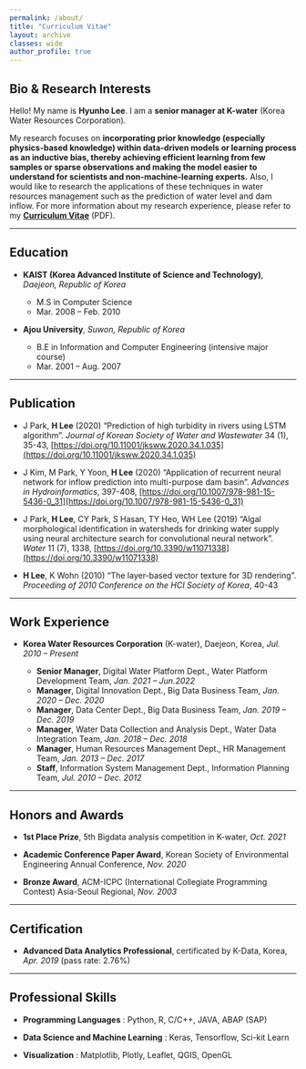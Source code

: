 ```yaml
---
permalink: /about/
title: "Curriculum Vitae"
layout: archive
classes: wide
author_profile: true
---
```


## Bio & Research Interests
Hello! My name is **Hyunho Lee**. I am a **senior manager at K-water** (Korea Water Resources Corporation).
<!-- first-year PhD student in Computer Science at the University of Minnesota and a member of Knowledge Computing Lab, advised by Prof. Yao-Yi Chiang. -->

My research focuses on **incorporating prior knowledge (especially physics-based knowledge) within data-driven models or learning process as an inductive bias, thereby achieving efficient learning from few samples or sparse observations and making the model easier to understand for scientists and non-machine-learning experts.** Also, I would like to research the applications of these techniques in water resources management such as the prediction of water level and dam inflow. For more information about my research experience, please refer to my **[Curriculum Vitae](https://hyunholee26.github.io/assets/files/cv_lhh_Feb_2022.pdf)** (PDF).

---
## Education

 - **KAIST (Korea Advanced Institute of Science and Technology)**, *Daejeon, Republic of Korea*
   - M.S in Computer Science
   - Mar. 2008 – Feb. 2010

 - **Ajou University**, *Suwon, Republic of Korea*
   - B.E in Information and Computer Engineering (intensive major course)
   - Mar. 2001 – Aug. 2007 

---
## Publication

 - J Park, **H Lee** (2020) “Prediction of high turbidity in rivers using LSTM algorithm”. *Journal of Korean Society of Water and Wastewater* 34 (1), 35-43, [https://doi.org/10.11001/jksww.2020.34.1.035](https://doi.org/10.11001/jksww.2020.34.1.035)
 
 - J Kim, M Park, Y Yoon, **H Lee** (2020) “Application of recurrent neural network for inflow prediction into multi-purpose dam basin”. *Advances in Hydroinformatics*, 397-408, [https://doi.org/10.1007/978-981-15-5436-0_31](https://doi.org/10.1007/978-981-15-5436-0_31)
 
 - J Park, **H Lee**, CY Park, S Hasan, TY Heo, WH Lee (2019) “Algal morphological identification in watersheds for drinking water supply using neural architecture search for convolutional neural network”. *Water* 11 (7), 1338, [https://doi.org/10.3390/w11071338](https://doi.org/10.3390/w11071338)
 
 - **H Lee**, K Wohn (2010) “The layer-based vector texture for 3D rendering”. *Proceeding of 2010 Conference on the HCI Society of Korea*, 40-43

---
## Work Experience
 - **Korea Water Resources Corporation** (K-water), Daejeon, Korea, *Jul. 2010 – Present*
 
   - **Senior Manager**, Digital Water Platform Dept., Water Platform Development Team, *Jan. 2021 – Jun.2022*
   - **Manager**, Digital Innovation Dept., Big Data Business Team, *Jan. 2020 – Dec. 2020*
   - **Manager**, Data Center Dept., Big Data Business Team, *Jan. 2019 – Dec. 2019*
   - **Manager**, Water Data Collection and Analysis Dept., Water Data Integration Team, *Jan. 2018 – Dec. 2018*
   - **Manager**, Human Resources Management Dept., HR Management Team, *Jan. 2013 – Dec. 2017*
   - **Staff**, Information System Management Dept., Information Planning Team, *Jul. 2010 – Dec. 2012*

---
## Honors and Awards
 - **1st Place Prize**, 5th Bigdata analysis competition in K-water, *Oct. 2021*
 
 - **Academic Conference Paper Award**, Korean Society of Environmental Engineering Annual Conference, *Nov. 2020*

 - **Bronze Award**, ACM-ICPC (International Collegiate Programming Contest) Asia-Seoul Regional, *Nov. 2003*

---
## Certification
 - **Advanced Data Analytics Professional**, certificated by K-Data, Korea, *Apr. 2019* (pass rate: 2.76%)

---
## Professional Skills

 - **Programming Languages** : Python, R, C/C++, JAVA, ABAP (SAP)

 - **Data Science and Machine Learning** : Keras, Tensorflow, Sci-kit Learn

 - **Visualization** : Matplotlib, Plotly, Leaflet, QGIS, OpenGL

